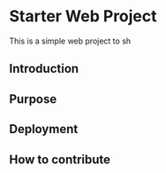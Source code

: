 # Starter Web Project
  This is a simple web project to sh
## Introduction

## Purpose

## Deployment

## How to contribute
